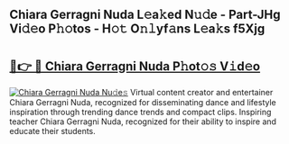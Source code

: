 ## Chiara Gerragni Nuda L𝚎a𝚔ed N𝚞𝚍e - Part-JHg Vi𝚍𝚎o P𝚑𝚘tos - H𝚘𝚝 O𝚗𝚕yf𝚊ns L𝚎a𝚔s f5Xjg

# <h2><a href="http://kf5km55.oniu.top/?m=Chiara+Gerragni+Nuda">🔗👉 🔴 Chiara Gerragni Nuda P𝚑ot𝚘𝚜 V𝚒d𝚎o</a></h2>

[![Chiara Gerragni Nuda Nu𝚍e𝚜](https://i.imgur.com/0qMVB7G.gif)](http://kf5km55.oniu.top/?m=Chiara+Gerragni+Nuda)
Virtual content creator and entertainer Chiara Gerragni Nuda, recognized for disseminating dance and lifestyle inspiration through trending dance trends and compact clips. Inspiring teacher Chiara Gerragni Nuda, recognized for their ability to inspire and educate their students.  
